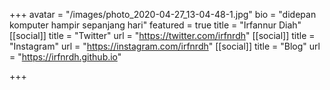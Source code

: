 +++
avatar = "/images/photo_2020-04-27_13-04-48-1.jpg"
bio = "didepan komputer hampir sepanjang hari"
featured = true
title = "Irfannur Diah"
[[social]]
title = "Twitter"
url = "https://twitter.com/irfnrdh"
[[social]]
title = "Instagram"
url = "https://instagram.com/irfnrdh"
[[social]]
title = "Blog"
url = "https://irfnrdh.github.io"

+++
